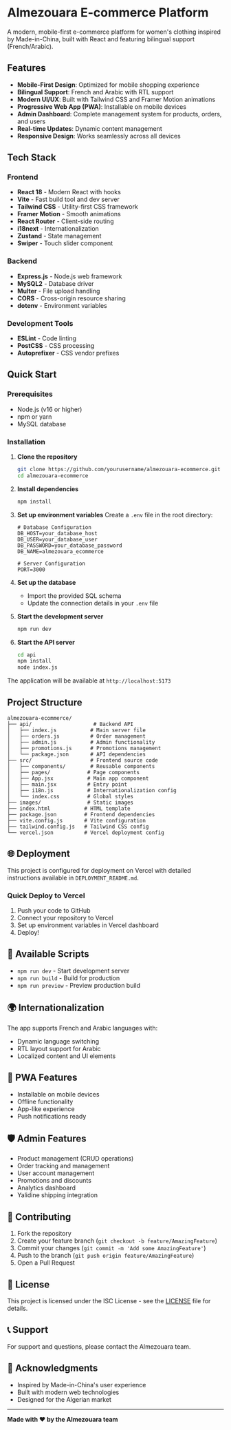 # Almezouara E-commerce Platform

A modern, mobile-first e-commerce platform for women's clothing inspired by Made-in-China, built with React and featuring bilingual support (French/Arabic).

## Features

- **Mobile-First Design**: Optimized for mobile shopping experience
- **Bilingual Support**: French and Arabic with RTL support
- **Modern UI/UX**: Built with Tailwind CSS and Framer Motion animations
- **Progressive Web App (PWA)**: Installable on mobile devices
- **Admin Dashboard**: Complete management system for products, orders, and users
- **Real-time Updates**: Dynamic content management
- **Responsive Design**: Works seamlessly across all devices

## Tech Stack

### Frontend
- **React 18** - Modern React with hooks
- **Vite** - Fast build tool and dev server
- **Tailwind CSS** - Utility-first CSS framework
- **Framer Motion** - Smooth animations
- **React Router** - Client-side routing
- **i18next** - Internationalization
- **Zustand** - State management
- **Swiper** - Touch slider component

### Backend
- **Express.js** - Node.js web framework
- **MySQL2** - Database driver
- **Multer** - File upload handling
- **CORS** - Cross-origin resource sharing
- **dotenv** - Environment variables

### Development Tools
- **ESLint** - Code linting
- **PostCSS** - CSS processing
- **Autoprefixer** - CSS vendor prefixes

## Quick Start

### Prerequisites
- Node.js (v16 or higher)
- npm or yarn
- MySQL database

### Installation

1. **Clone the repository**
   ```bash
   git clone https://github.com/yourusername/almezouara-ecommerce.git
   cd almezouara-ecommerce
   ```

2. **Install dependencies**
   ```bash
   npm install
   ```

3. **Set up environment variables**
   Create a `.env` file in the root directory:
   ```env
   # Database Configuration
   DB_HOST=your_database_host
   DB_USER=your_database_user
   DB_PASSWORD=your_database_password
   DB_NAME=almezouara_ecommerce
   
   # Server Configuration
   PORT=3000
   ```

4. **Set up the database**
   - Import the provided SQL schema
   - Update the connection details in your `.env` file

5. **Start the development server**
   ```bash
   npm run dev
   ```

6. **Start the API server**
   ```bash
   cd api
   npm install
   node index.js
   ```

The application will be available at `http://localhost:5173`

## Project Structure

```
almezouara-ecommerce/
├── api/                    # Backend API
│   ├── index.js           # Main server file
│   ├── orders.js          # Order management
│   ├── admin.js           # Admin functionality
│   ├── promotions.js      # Promotions management
│   └── package.json       # API dependencies
├── src/                   # Frontend source code
│   ├── components/        # Reusable components
│   ├── pages/            # Page components
│   ├── App.jsx           # Main app component
│   ├── main.jsx          # Entry point
│   ├── i18n.js           # Internationalization config
│   └── index.css         # Global styles
├── images/               # Static images
├── index.html           # HTML template
├── package.json         # Frontend dependencies
├── vite.config.js       # Vite configuration
├── tailwind.config.js   # Tailwind CSS config
└── vercel.json          # Vercel deployment config
```

## 🌐 Deployment

This project is configured for deployment on Vercel with detailed instructions available in `DEPLOYMENT_README.md`.

### Quick Deploy to Vercel

1. Push your code to GitHub
2. Connect your repository to Vercel
3. Set up environment variables in Vercel dashboard
4. Deploy!

## 🔧 Available Scripts

- `npm run dev` - Start development server
- `npm run build` - Build for production
- `npm run preview` - Preview production build

## 🌍 Internationalization

The app supports French and Arabic languages with:
- Dynamic language switching
- RTL layout support for Arabic
- Localized content and UI elements

## 📱 PWA Features

- Installable on mobile devices
- Offline functionality
- App-like experience
- Push notifications ready

## 🛡️ Admin Features

- Product management (CRUD operations)
- Order tracking and management
- User account management
- Promotions and discounts
- Analytics dashboard
- Yalidine shipping integration

## 🤝 Contributing

1. Fork the repository
2. Create your feature branch (`git checkout -b feature/AmazingFeature`)
3. Commit your changes (`git commit -m 'Add some AmazingFeature'`)
4. Push to the branch (`git push origin feature/AmazingFeature`)
5. Open a Pull Request

## 📄 License

This project is licensed under the ISC License - see the [LICENSE](LICENSE) file for details.

## 📞 Support

For support and questions, please contact the Almezouara team.

## 🙏 Acknowledgments

- Inspired by Made-in-China's user experience
- Built with modern web technologies
- Designed for the Algerian market

---

**Made with ❤️ by the Almezouara team**
